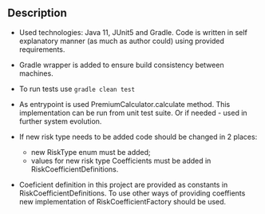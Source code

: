 ## Description

- Used technologies: Java 11, JUnit5 and Gradle. Code is written in self explanatory manner (as much as author could) using provided requirements.
- Gradle wrapper is added to ensure build consistency between machines. 
- To run tests use `gradle clean test`

- As entrypoint is used PremiumCalculator.calculate method. This implementation can be run from unit test suite. Or if needed - used in further system evolution.
- If new risk type needs to be added code should be changed in 2 places:
    * new RiskType enum must be added;
    * values for new risk type Coefficients must be added in RiskCoefficientDefinitions.
- Coeficient definition in this project are provided as constants in RiskCoefficientDefinitions. To use other ways of providing coeffients new implementation of RiskCoefficientFactory should be used. 
